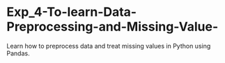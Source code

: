 # Exp_4-To-learn-Data-Preprocessing-and-Missing-Value-
Learn how to preprocess data and treat missing values in Python using Pandas.
